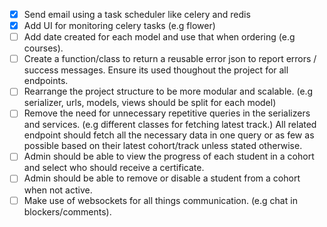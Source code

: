 <!-- Todo Tasks -->
- [x] Send email using a task scheduler like celery and redis
- [x] Add UI for monitoring celery tasks (e.g flower)
- [ ] Add date created for each model and use that when ordering (e.g courses).
- [ ] Create a function/class to return a reusable error json to report errors / success messages. Ensure its used thoughout the project for all endpoints.
- [ ] Rearrange the project structure to be more modular and scalable. (e.g serializer, urls, models, views should be split for each model)
- [ ] Remove the need for unnecessary repetitive queries in the serializers and services. (e.g different classes for fetching latest track.) All related endpoint should fetch all the necessary data in one query or as few as possible based on their latest cohort/track unless stated otherwise.
- [ ] Admin should be able to view the progress of each student in a cohort and select who should receive a certificate.
- [ ] Admin should be able to remove or disable a student from a cohort when not active.
- [ ] Make use of websockets for all things communication. (e.g chat in blockers/comments).
